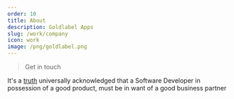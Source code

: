 ```yaml
---
order: 10
title: About
description: Goldlabel Apps
slug: /work/company
icon: work
image: /png/goldlabel.png
---
```


> Get in touch

It's a [truth](https://www.goodreads.com/quotes/5882-it-is-a-truth-universally-acknowledged-that-a-single-man) universally acknowledged that a Software Developer in possession of a good product, must be in want of a good business partner
